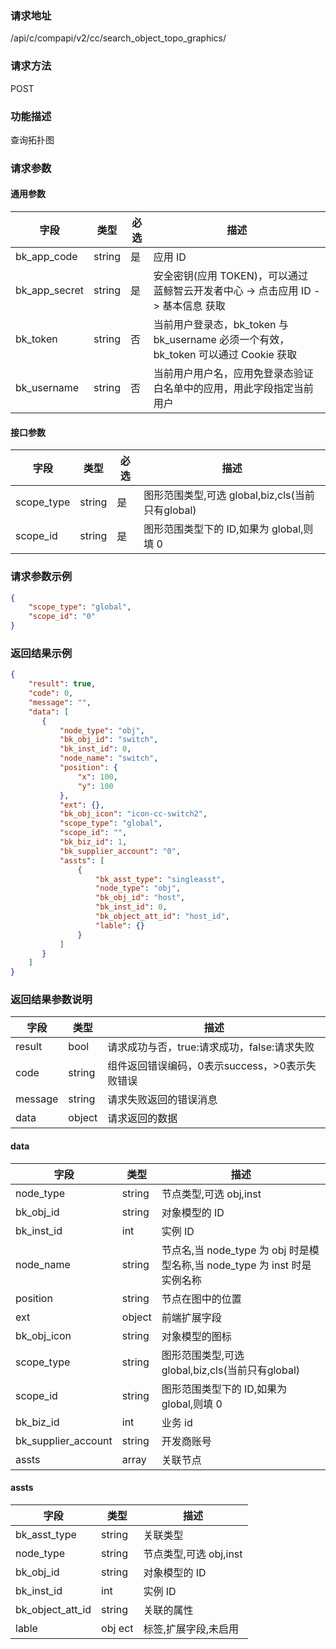 
### 请求地址

/api/c/compapi/v2/cc/search_object_topo_graphics/



### 请求方法

POST


### 功能描述

查询拓扑图

### 请求参数


#### 通用参数

| 字段 | 类型 | 必选 | 描述 |
|-----------|------------|--------|------------|
| bk_app_code  | string    | 是 | 应用 ID     |
| bk_app_secret| string    | 是 | 安全密钥(应用 TOKEN)，可以通过 蓝鲸智云开发者中心 -&gt; 点击应用 ID -&gt; 基本信息 获取 |
| bk_token     | string    | 否 | 当前用户登录态，bk_token 与 bk_username 必须一个有效，bk_token 可以通过 Cookie 获取 |
| bk_username  | string    | 否 | 当前用户用户名，应用免登录态验证白名单中的应用，用此字段指定当前用户 |

#### 接口参数

| 字段                | 类型      | 必选   | 描述                       |
|---------------------|------------|--------|-----------------------------|
|scope_type |string|是|图形范围类型,可选 global,biz,cls(当前只有global)|
|scope_id |string|是|图形范围类型下的 ID,如果为 global,则填 0|


### 请求参数示例

```json
{
    "scope_type": "global",
    "scope_id": "0"
}
```


### 返回结果示例

```json
{
    "result": true,
    "code": 0,
    "message": "",
    "data": [
       {
           "node_type": "obj",
           "bk_obj_id": "switch",
           "bk_inst_id": 0,
           "node_name": "switch",
           "position": {
               "x": 100,
               "y": 100
           },
           "ext": {},
           "bk_obj_icon": "icon-cc-switch2",
           "scope_type": "global",
           "scope_id": "",
           "bk_biz_id": 1,
           "bk_supplier_account": "0",
           "assts": [
               {
                   "bk_asst_type": "singleasst",
                   "node_type": "obj",
                   "bk_obj_id": "host",
                   "bk_inst_id": 0,
                   "bk_object_att_id": "host_id",
                   "lable": {}
               }
           ]
       }
    ]
}
```

### 返回结果参数说明

| 字段      | 类型      | 描述      |
|-----------|-----------|-----------|
| result    | bool      | 请求成功与否，true:请求成功，false:请求失败 |
| code      | string    | 组件返回错误编码，0表示success，>0表示失败错误 |
| message   | string    | 请求失败返回的错误消息 |
| data      | object    | 请求返回的数据 |

#### data

| 字段                | 类型     | 描述                  |
|---------------------|----------|-----------------------|
| node_type           | string   | 节点类型,可选 obj,inst |
| bk_obj_id           | string   | 对象模型的 ID          |
| bk_inst_id          | int      | 实例 ID                |
| node_name           | string   | 节点名,当 node_type 为 obj 时是模型名称,当 node_type 为 inst 时是实例名称|
| position            | string   | 节点在图中的位置      |
| ext                 | object   | 前端扩展字段          |
| bk_obj_icon         | string   | 对象模型的图标        |
| scope_type          | string   | 图形范围类型,可选 global,biz,cls(当前只有global)|
| scope_id            | string   | 图形范围类型下的 ID,如果为 global,则填 0          |
| bk_biz_id           | int      | 业务 id                                         |
| bk_supplier_account | string   | 开发商账号                                     |
| assts               | array    | 关联节点                                        |

#### assts

| 字段             | 类型   | 描述                  |
|------------------|--------|-----------------------|
| bk_asst_type     | string | 关联类型              |
| node_type        | string | 节点类型,可选 obj,inst |
| bk_obj_id        | string | 对象模型的 ID          |
| bk_inst_id       | int    | 实例 ID                |
| bk_object_att_id | string | 关联的属性            |
| lable            | obj ect| 标签,扩展字段,未启用  |
